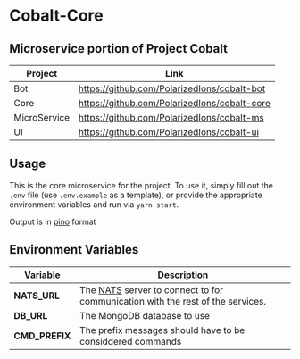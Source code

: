 # Cobalt-Core

## Microservice portion of Project Cobalt

| Project      | Link                                         |
| ------------ | -------------------------------------------- |
| Bot          | https://github.com/PolarizedIons/cobalt-bot  |
| Core         | https://github.com/PolarizedIons/cobalt-core |
| MicroService | https://github.com/PolarizedIons/cobalt-ms   |
| UI           | https://github.com/PolarizedIons/cobalt-ui   |

## Usage

This is the core microservice for the project. To use it, simply fill out the `.env` file (use `.env.example` as a template), or provide the appropriate environment variables and run via `yarn start`.

Output is in [pino](https://getpino.io/#/) format

## Environment Variables

| Variable       | Description                                                                                        |
| -------------- | -------------------------------------------------------------------------------------------------- |
| **NATS_URL**   | The [NATS](https://nats.io/) server to connect to for communication with the rest of the services. |
| **DB_URL**     | The MongoDB database to use                                                                        |
| **CMD_PREFIX** | The prefix messages should have to be considdered commands                                         |

